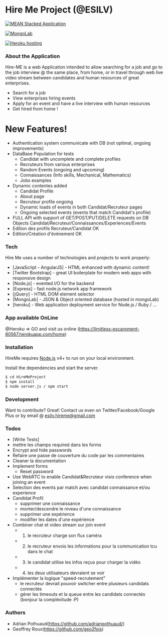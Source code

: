 # Hire Me Project (@ESILV)

[![MEAN Stacked Application](http://lerjen.me/wp-content/uploads/2015/05/maxresdefault.jpg)](http://mean.io/)

[![MongoLab](https://tctechcrunch2011.files.wordpress.com/2016/02/mlab-logo.png)](https://mlab.com/)

[![Heroku hosting](https://camo.githubusercontent.com/0114f89fa7abb867b1ce24bbcb83594bace70ac5/687474703a2f2f692e696d6775722e636f6d2f304962665275522e6a7067)](https://www.heroku.com/)

### About the Application

Hire-ME is a web Application intended to allow searching for a job and go to the job interview @ the same place, from home, or in travel through web live video stream between candidates and human resources of great enterprises.

  - Search for a job
  - View enterprises hiring events
  - Apply for an event and have a live interview with human resources
  - Get hired from home !

# New Features!

  - Authentication system communicate with DB (not optimal, ongoing improvements)
  - DataBase Population for tests 
    - Candidat with uncomplete and complete profiles 
    - Recruteurs from various enterprises
    - Random Events (ongoing and upcoming)
    - Connaissances (Info skills, Mechanical, Mathematics)
    - Jobs examples
  - Dynamic contentes added
    - Candidat Profile
    - About page
    - Recruteur profile ongoing
    - Dynamic loads of events in both Candidat/Recruteur pages
    - Ongoing selected events (events that match Candidat's profile)
  - FULL API with support of GET/POST/PUT/DELETE requests on DB Objects Candidat/Recruteur/Connaissances/Experiences/Events
  - Edition des profils Recruteur/Candidat OK
  - Edition/Création d'évènement OK

### Tech

Hire Me uses a number of technologies and projects to work properly:

* [JavaScript - AngularJS] - HTML enhanced with dynamic content!
* [Twitter Bootstrap] - great UI boilerplate for modern web apps with responsive design
* [Node.js] - evented I/O for the backend
* [Express] - fast node.js network app framework
* [jQuery] - HTML DOM element selector
* [MongoLab] - JSON & Object oriented database (hosted in mongoLab)
* [heroku] - Web application deployment service for Node.js / Ruby / ...

### App available OnLine

@Heroku => GO and visit us online (https://limitless-escarpment-80567.herokuapp.com/home)

### Installation

HireMe requires [Node.js](https://nodejs.org/) v4+ to run on your local environment.

Install the dependencies and start the server.

```sh
$ cd HireMeProject
$ npm install
$ node server.js / npm start
```

### Development

Want to contribute? Great! Contact us even on Twitter/Facebook/Google Plus or by email @ esilv.hireme@gmail.com

### Todos

 - [Write Tests]
 - mettre les champs required dans les forms
 - Encrypt and hide passwords
 - Refaire une passe de couverture du code par les commentaires
 - Cleaner la documentation
 - Implement forms 
    - Reset password
 - Use WebRTC to enable Candidat&Recruteur visio conference when joining an event
 - Selection des events par match avec candidat connaissance et/ou experience
 - Candidat Profil 
    - supprimer une connaissance
    - monter/descendre le niveau d'une connaissance
    - supprimer une expérience
    - modifier les dates d'une expérience
  - Combiner chat et video stream sur join event 
    - 1) le recruteur charge son flux caméra
    - 2) le recruteur envois les informations pour la communication tcu dans le chat
    - 3) le candidat utilise les infos reçus pour charger la vidéo
    - 4) les deux utilisateurs devraient se voir
  - Implémenter la logique "speed-recrutement"
    - le recruteur devrait pouvoir switcher entre plusieurs candidats connectés
    - gérer les timeouts et la queue entre les candidats connectés (bonjour la compléxitude :P)

### Authors

 - Adrian Pothuaud(https://github.com/adrianpothuaud/)
 - Geoffrey Roux(https://github.com/geo2fois)
